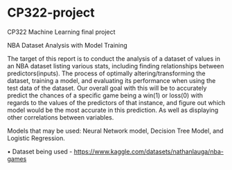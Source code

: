 # CP322-project
CP322 Machine Learning final project 

NBA Dataset Analysis with Model Training

The target of this report is to conduct the analysis of a dataset of values in an NBA dataset listing various stats, including finding relationships between predictors(inputs). The process of optimally altering/transforming the dataset, training a model, and evaluating its performance when using the test data of the dataset. Our overall goal with this will be to accurately predict the chances of a specific game being a win(1) or loss(0) with regards to the values of the predictors of that instance, and figure out which model would be the most accurate in this prediction. As well as displaying other correlations between variables.

Models that may be used: Neural Network model, Decision Tree Model, and Logistic Regression. 

• Dataset being used - https://www.kaggle.com/datasets/nathanlauga/nba-games


